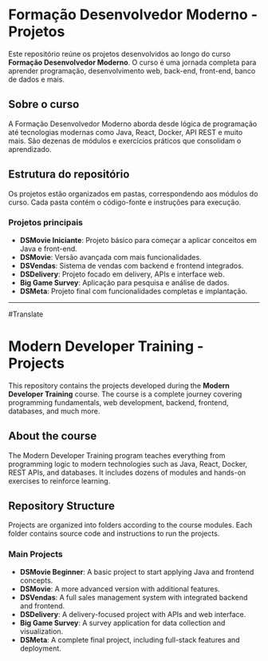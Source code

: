 # Formação Desenvolvedor Moderno - Projetos

Este repositório reúne os projetos desenvolvidos ao longo do curso **Formação Desenvolvedor Moderno**. O curso é uma jornada completa para aprender programação, desenvolvimento web, back-end, front-end, banco de dados e mais.

## Sobre o curso

A Formação Desenvolvedor Moderno aborda desde lógica de programação até tecnologias modernas como Java, React, Docker, API REST e muito mais. São dezenas de módulos e exercícios práticos que consolidam o aprendizado.

## Estrutura do repositório

Os projetos estão organizados em pastas, correspondendo aos módulos do curso. Cada pasta contém o código-fonte e instruções para execução.

### Projetos principais

- **DSMovie Iniciante**: Projeto básico para começar a aplicar conceitos em Java e front-end.  
- **DSMovie**: Versão avançada com mais funcionalidades.  
- **DSVendas**: Sistema de vendas com backend e frontend integrados.  
- **DSDelivery**: Projeto focado em delivery, APIs e interface web.  
- **Big Game Survey**: Aplicação para pesquisa e análise de dados.  
- **DSMeta**: Projeto final com funcionalidades completas e implantação.

---------------------------------------------------------------------------------------------------------------------------------------------------------------
#Translate

# Modern Developer Training - Projects

This repository contains the projects developed during the **Modern Developer Training** course. The course is a complete journey covering programming fundamentals, web development, backend, frontend, databases, and much more.

## About the course

The Modern Developer Training program teaches everything from programming logic to modern technologies such as Java, React, Docker, REST APIs, and databases. It includes dozens of modules and hands-on exercises to reinforce learning.

## Repository Structure

Projects are organized into folders according to the course modules. Each folder contains source code and instructions to run the projects.

### Main Projects

- **DSMovie Beginner**: A basic project to start applying Java and frontend concepts.  
- **DSMovie**: A more advanced version with additional features.  
- **DSVendas**: A full sales management system with integrated backend and frontend.  
- **DSDelivery**: A delivery-focused project with APIs and web interface.  
- **Big Game Survey**: A survey application for data collection and visualization.  
- **DSMeta**: A complete final project, including full-stack features and deployment.
